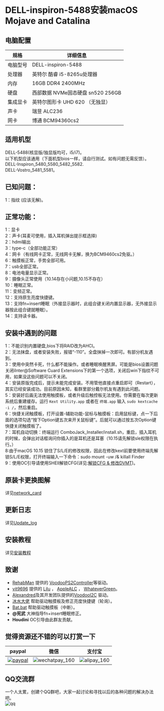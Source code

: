 # DELL-inspiron-5488安装macOS Mojave and Catalina
## 电脑配置

| 规格     | 详细信息                                     |
| -------- | ---------------------------------------- |
| 电脑型号 | DELL-inspiron-5488             |
| 处理器   | 英特尔 酷睿 i5-8265u处理器             |
| 内存     | 16GB  DDR4 2400MHz                 |
| 硬盘     | 西部数据 NVMe固态硬盘 sn520 256GB                  |
| 集成显卡 | 英特尔图形卡 UHD 620  （无独显）                          |
| 声卡     | 瑞昱 ALC236                     |
| 网卡     | 博通 BCM94360cs2                             |
## 适用机型
DELL-5488(核显版/独显版均可，i5/i7)。  
以下机型应该通用（下面机型bios一样，请自行测试。如有问题无需反馈）。  
DELL-Inspiron_5480_5580_5482_5582.  
DELL-Vostro_5481_5581。  
## 已知问题： 
1：指纹 (应该无解)。  
## 正常功能：
1：显卡  
2：声卡(耳麦可使用，插入耳机弹出提示框选择)  
2：hdmi输出  
3：type-c（全部功能正常）  
4：网卡（有线网卡正常，无线网卡无解，换为BCM9460cs2免驱。）  
6：触摸板正常，手势全部可用。  
7：usb全部正常。  
8：电池电量显示正常。  
9：摄像头正常使用（10.14存在小问题,10.15不存在）  
10：睡眠正常。  
11：变频正常。  
12：支持原生亮度快捷键。  
13：支持fn+insert睡眠（外接显示器时，此组合键关闭内置显示器，无外接显示器按此组合键就睡眠）。   
14：支持读卡器。    
## 安装中遇到的问题
1：不能识别内置硬盘,bios下将RAID改为AHCI。  
2：无法抹盘，或者安装失败，报错“-110”。全盘抹掉一次即可。有部分机友遇到。  
3：使用中突然卡死，什么都不能操作。或者睡眠唤醒黑屏。可能是bios设置问题关闭iInter@Software Cuard Extensions下的第一个选项，关闭后win下指纹不可用，如果没这些问题可以不关闭。  
4：安装原版完成后，提示未能完成安装。不用管他直接点重启即可（Restart），其实已经安装成功。目前原因未知，看群里部分戴尔机友有遇到此问题。  
5：安装好后画无法使用触摸板，或者升级后触控板无法使用。你需要在每次更新系统后重建缓存。运行 `Kext Utility.app` 或者在 `终端.app` 输入 `sudo kextcache -i /`，然后重启。  
6：快捷关闭触摸板，打开设置-辅助功能-鼠标与触摸板：启用鼠标键，点一下后面的选项勾选“按下Option键五次来开关鼠标键”。后就可以通过按五次Option键快捷关闭触摸板了。  
7：耳机自动切换：终端运行 ComboJack_Installer/install.sh，重启，插入耳机的时候，会弹出对话框询问你插入的是耳机还是耳塞（10.15请先解锁sle权限在执行。）  
8:由于macOS 10.15 锁住了S/L/E的修改权限，因此在修改kext前要使用终端先解锁S/L/E权限，打开终端输入一下命令：sudo mount -uw /& killall Finder  
9：使用OC引导请使用SHEll解锁CFG(详见:[解锁CFG & 修改DVMT](https://github.com/daggeryu/DELL-inspiron-5488/blob/master/UnlockCFGandChangeDVMT.md))。  
## 原装卡更换图解
详见[network_card](https://github.com/daggeryu/DELL-inspiron-5488/blob/master/network_card.md)
## 更新日志
详见[Update_log](https://github.com/daggeryu/DELL-inspiron-5488/blob/master/Update_log.md)
## 安装教程
详见[安装教程](https://www.bilibili.com/read/cv4779437)  

## 致谢

- [RehabMan](https://github.com/RehabMan) 提供的   [VoodooPS2Controller](https://github.com/RehabMan/OS-X-Voodoo-PS2-Controller)等驱动。    
- [vit9696](https://github.com/vit9696) 提供的 [Lilu](https://github.com/acidanthera/Lilu) ，     [AppleALC](https://github.com/acidanthera/AppleALC)   ，   [WhateverGreen](https://github.com/acidanthera/WhateverGreen)。     
- [Alexandred](https://github.com/alexandred)及其开发团队提供的[VoodooI2C](https://github.com/alexandred/VoodooI2C) 驱动。  
- [冰水大佬](https://github.com/xzhih) 帮助驱动触摸板及修正亮度快捷键（轮询）。
- [Bat.bat](https://github.com/williambj1) 帮助驱动触摸板（中断）。
- **@宪武** 大神指导fn+insert睡眠修正。  
- **Houdini** OC引导由此群友贡献。 
## 觉得资源还不错的可以打赏一下  

| paypal                                                       | 微信                                                       | 支付宝                                               |
| ------------------------------------------------------------ | ---------------------------------------------------------- | ---------------------------------------------------- |
| [![paypal](https://github.com/daggeryu/DELL-inspiron-5488/blob/master/images/paypal.png)](https://paypal.me/daggeryu?locale.x=zh_XC) | ![wechatpay_160](https://github.com/daggeryu/DELL-inspiron-5488/blob/master/images/wechatpay.png)   | ![alipay_160](https://github.com/daggeryu/DELL-inspiron-5488/blob/master/images/alipay.png)  |

## QQ交流群
一个人太累，创建个QQ群吧，大家一起讨论和寻找以后的各种问题的解决办法吧。  
![qq](https://github.com/daggeryu/DELL-inspiron-5488/blob/master/images/qrcode.png)
